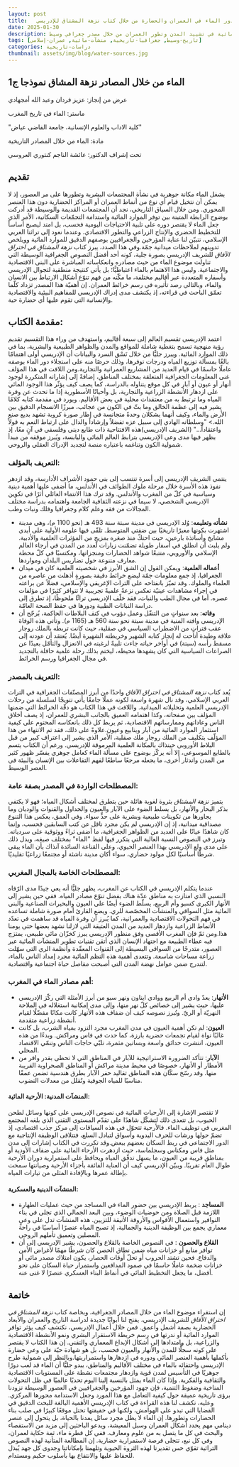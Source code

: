 ```yaml
---
layout: post
title:   دور الماء في العمران والحضارة من خلال كتاب نزهة المشتاق للإدريسي
date: 2025-01-30
description: دراسة لأهمية الموارد المائية في تشييد المدن وتطور العمران من خلال مصدر جغرافي وسيط
tags: [تاريخ-وسيط, جغرافيا-تاريخية, منشآت-مائية, عمران-إسلامي]
categories: دراسات-تاريخية
thumbnail: assets/img/blog/water-sources.jpg
---
```

##  الماء من خلال المصادر نزهة المشاق نموذجا ج1

عرض من إنجاز: عزيز فردان وعبد الله أمجهادي

ماستر: الماء في تاريخ المغرب

"كلية الاداب والعلوم الإنسانية، جامعة القاضي عياض"

مادة: الماء من خلال المصادر التاريخية

تحت إشراف الدكتور: عائشة الناجم كنتوري العروسي




## تقديم

يشغل الماء مكانة جوهرية في نشأة المجتمعات البشرية وتطورها على مر العصور، إذ لا يمكن أن نتخيل قيام أي نوع من أنماط العمران أو المراكز الحضارية دون هذا العنصر المحوري. ومن خلال السياق التاريخي، نجد أن المجتمعات القديمة والوسيطة قد أدركت بوضوح الرابطة المتينة بين توفر الموارد المائية واستدامة التجمّعات السكانية، الأمر الذي جعل الماء لا يقتصر دوره على تلبية الاحتياجات اليومية فحسب، بل امتد ليصبح أساساً للتخطيط الحضري والإنتاج الزراعي والتطور الاقتصادي. وعندما نعود إلى تراثنا العربي الإسلامي، تتبيّن لنا عناية المؤرخين والجغرافيين بوصفهم الدقيق للموارد المائية وويلخص تدوينهم لملاحظات ميدانية جمّة.وفي هذا الصدد، يبرز كتاب _نزهة المشتاق في اختراق الآفاق_ للشريف الإدريسي بصورة جلية، كونه أحد أفضل النصوص الجغرافية الوسيطة التي تناولت موضوع الماء من حيث مصادره وانعكاساته المباشرة على البنى الاقتصادية والاجتماعية. وليس هذا الاهتمام بالماء اعتباطيًّا؛ بل يأتي كنتيجة منطقية لتجوال الإدريسي وأسفاره المتعددة عبر أقاليم مختلفة، ما مكّنه من فهم تنوّع أشكال الارتباط بين الانسان والماء، وبالتالي رصد تأثيره في رسم خرائط العمران. إن أهميّة هذا المصدر تزداد كلّما تعمّق الباحث في قراءته، إذ يكتشف مدى إدراك الإدريسي للمفاهيم البيئية والاقتصادية والإنسانية التي تقوم عليها أي حضارة حية.

## مقدمة الكتاب:

اعتمد الإدريسي تقسيم العالم إلى سبعة أقاليم، واستهدف من وراء هذا التقسيم تقديم رؤية منهجية تسمح بتغطية شاملة للمواقع والمدن والظواهر الطبيعية والبشرية، بما في ذلك الموارد المائية. ويبرز جليًّا من خلال نَسْق السرد والبيانات أن الإدريسي أولى اهتمامًا بالغًا بمسألة توزيع المياه ودرجات توفرها، وذلك حرصًا منه على استجلاء دور الماء بوصفه عاملًا حاسمًا في قيام العديد من المشاريع العمرانية والتجارية.ومن اللافت في هذا المؤلف غنى المعلومات الجغرافية المتعلقة بمختلف المناطق، إضافةً إلى إشاراته المتكررة لوجود أنهار أو عيون أو آبار في كل موقع يتناوله بالدراسة، كما يصف كيف يؤثّر هذا الوجود المائي على ازدهار الأنشطة الزراعية والتجارية، بل وأحيانًا الأسطورية إذا ما تحدث عن وفرة المياه وما ترتبط به من معتقدات محلية في بعض الأقاليم. ويورد في مقدمة كتابه كلامًا يشير فيه إلى عظمة الخالق وما بثّ في الكون من عجائب، مبرزًا الانسجام الدقيق بين الأرض والماء، وكيف أنهما يشكلان وحدةً متجانسة في إطار صورة كروية تشهد بديع صنع الله.> "وسلطانه الهادي إلى سبيل عزه تفضلاً وإرشاداً والدال على ارتباط النعم به قولاً واعتقاداً..." (الشريف الإدريسي)هذه الافتتاحية ذات طابع ديني وفلسفي في آنٍ معًا، إذ يظهر فيها مدى وعي الإدريسي بترابط العالم المائي واليابسة، ويُبرز موقفه من مبدأ شمولية الكون وتناغمه باعتباره منصة لتجديد الإدراك العقلي والروحي.

### التعريف بالمؤلف:

ينتمي الشريف الإدريسي إلى أسرة تنتسب إلى بني حمود الأشراف الأدارسة، وقد ازدهر نفوذ هذه الأسرة خلال مرحلة ملوك الطوائف في الأندلس، ما أضفى عليها أهمية دينية وسياسية في كلّ من المغرب والأندلس. وقد ترك هذا الانتماء العائلي أثرًا في تكوين الإدريسي الشخصي، لا سيما في نزعته الثقافية الجامعة واهتمامه بدراسة مختلف المجالات من فقه وعلم كلام وجغرافيا وفلك ونبات وطب.

- **نشأته وتعليمه**: وُلد الإدريسي في مدينة سبتة سنة 493 هـ (نحو 1100 م)، وهي مدينة اشتهرت بكونها معبرًا تاريخيًا بين ضفتي المتوسط. تلقّى فيها علومه الأولية على أيدي مشايخ وأساتذة بارعين، حيث احتكّ منذ صغره بمزيجٍ من المؤثرات العلمية والأدبية. ولم يلبث أن انطلق في أسفار طويلة تضمّنت زيارات لعدد من المدن في أرجاء العالم الإسلامي والأوروبي، متتبعًا شواهد الحضارات ومنجزاتها، ومكتسبًا في كلّ محطة معارف متنوعة حول تضاريس البلدان ومواردها.
- **أعماله العلمية**: ويمكن القول إن الشق الأبرز في شخصيته العلمية كان في ميدان الجغرافيا، إذ جمع معلومات جمّة ليضع خرائط دقيقة بصورةٍ أذهلت من عاصره من العلماء والملوك. وقد تميّز بانفتاحه على التراث الإغريقي والإسلامي، فضلاً عن براعته في إجراء مشاهدات عينيّة تعكس نزعةً علميةً تجريبية لا تتوافر كثيرًا في مؤلفات عصره. أما في مجال الطب والنبات، فقد خلّف الإدريسي تراثًا ملحوظًا، إذ تطرق إلى دراسة النباتات الطبية ودورها في حفظ الصحة العامّة.
- **وفاته**: بعد سنواتٍ من التنقّل وعمل دؤوب في كنف البلاطات الحاكمة، يُرجّح أن الإدريسي وافته المنية في مدينة سبتة نحو سنة 560 هـ (1165 م). وتأتي هذه الوفاة عقب فتراتٍ من الاضطراب السياسي في صقلية، حيث كانت تربطه بالملك روجار علاقة وطيدة أتاحت له إنجاز كتابه الشهير وخريطته الشهيرة أيضًا. يُعتقد أن عودته إلى مسقط رأسه (سبتة) في أواخر حياته جاءت تلبيةً لرغبته في الانعزال والتأمّل بعيدًا عن الصراعات السياسية التي كان يشهدها محيطه، ليختم بذلك رحلة علمية حافلة بالتجديد في مجال الجغرافيا ورسم الخرائط.

### التعريف بالمصدر:

يُعد كتاب _نزهة المشتاق في اختراق الآفاق_ واحدًا من أبرز المصنّفات الجغرافية في التراث العربي الإسلامي، وقد نال شهرة واسعة لكونه عملًا جامعًا يأتي تتويجًا لسلسلة من رحلات الإدريسي العلمية وتحليلاته الميدانية. واللافت في هذا الكتاب هو دقّة الخرائط التي ضمنها المؤلف بين صفحاته، وكذا اهتمامه العميق بالجانب البشري للعمران، إذ يصف أخلاق الناس وعاداتهم وممارساتهم الاقتصادية، ثم يربط كل ذلك بانعكاسه المحتوم على كيفية استثمار الموارد المائية من آبار وينابيع وعيون.علاوةً على ذلك، فقد تم الانتهاء من هذا المؤلّف بتكليف من الملك روجار ملك صقلية، الأمر الذي يشير إلى اعتراف كبير من قبل البلاط الأوروبي حينذاك بالمكانة العلمية المرموقة للإدريسي. ورغم أن الكتاب يتسم بالطابع الموسوعي، إلا أنه يركّز بوضوح على مسألة الماء كعامل جوهري يفسّر ظهور كثير من المدن واندثار أخرى، ما يجعله مرجعًا ساطعًا لفهم التفاعلات بين الإنسان والبيئة في العصر الوسيط.

### المصطلحات الواردة في المصدر بصفة عامة:

يتميز _نزهة المشتاق_ بثروة لغوية هائلة حين يتطرق لمختلف أشكال المياه؛ فهو لا يكتفي بذكر البحار والأنهار، بل يسلط الضوء على الآبار والعيون والجداول والقنوات والوديان وما يجاورها من تكوينات طبيعية وبشرية على حدٍّ سواء. وفي العمق، يعكس هذا التنوع مصداقية ميدانية، إذ إن الإدريسي لم يكن مجرد ناقل عن كتب السابقين فحسب، وإنما كان شاهدًا عيانًا على العديد من الظواهر الجغرافية، ما أضفى ثراءً ووثوقية على سردياته. وتبرز في النصوص النسبة العالية التي يتكرر فيها لفظ "الماء" بمختلف صيغه، ويدل ذلك على مدى ولع الإدريسي بهذا العنصر الحيوي، وعلى القناعة السائدة آنذاك بأن الماء يبقى شرطًا أساسيًا لكل مولود حضاري، سواء أكان مدينة ناشئة أو مجتمعًا زراعيًا تقليديًا.

### المصطلحات الخاصة بالمجال المغربي:

عندما يتكلم الإدريسي في الكتاب عن المغرب، يظهر جليًّا أنه يعي جيدًا مدى الرّفاه النسبي الذي امتازت به مناطق عدّة هناك بفضل تنوّع مصادر المياه. ففي حين يشير إلى الأنهار الكبرى كسبو وأم الربيع، يسلّط الضوء أيضًا على العيون والبحيرات الصناعية والبنى المائية مثل السواقي والمنشآت المخصّصة للري. ويضع القارئ أمام صورة شاملة تساعده في فهم التحولات الاقتصادية والعمرانية، كما يُبرز أن وفرة المياه قد ساهمت في تعدّد الأنماط الزراعية وازدهار العديد من المدن العتيقة التي لازلنا نشهد بعضها حتى يومنا هذا.ومن ثمّ فإن المغرب الأقصى وفق منظور الإدريسي يبرز كخزّان مائي طبيعي، يمتزج فيه عطاء الطبيعة مع اجتهاد الإنسان الذي أتقن تقنيات تطوير المنشآت المائية عبر العصور، متدرجًا من السواقي البسيطة إلى القنوات المعقّدة وأنظمة الري التي سهّلت زراعة مساحات شاسعة. وتتعدى أهمية هذه النظم المائية مجرد إمداد الناس بالماء، لتندرج ضمن عوامل نهضة المدن التي أصبحت مفاصل حياة اجتماعية واقتصادية.

### أهم مصادر الماء في المغرب:

- **الأنهار**: يعدّ وادي أم الربيع ووادي ايناون ونهر سبو من أبرز الأمثلة التي ركّز الإدريسي عليها، حيث يشير إلى خصائص كلّ نهر منها، وإلى مدى إمكانية استغلاله في الملاحة النهريّة أو الريّ. وتُبرز نصوصه كيف أن ضفاف هذه الأنهار كانت مكانًا مفضّلًا لقيام أنشطة زراعية متقدمة.
- **العيون**: لم تكن أهمية العيون في مدن المغرب مجرد التزود بمياه الشرب، بل كانت غالبًا نواة لقيام تجمعات حضرية بارزة، كما حدث في فاس ومراكش. وبدءًا من هذه العيون، انتشرت حدائق واسعة وبساتين مثمرة، تلبّي حاجات الناس وتنمّي الاقتصاد المحلي.
- **الآبار**: تتأكد الضرورة الاستراتيجية للآبار في المناطق التي لا تحظى بقدر وافر من الأمطار أو الأنهار، خصوصًا في محيط مدينة مراكش أو المناطق الصحراوية القريبة منها. وقد رسّخ سكّان هذه المناطق تقاليد حفر الآبار بطرق هندسية تضمن عمقًا مناسبًا للمياه الجوفية وتُقلل من معدلات النضوب.

#### المنشآت المدنية: الأرحية المائية:

لا تقتصر الإشارة إلى الأرحيات المائية في نصوص الإدريسي على كونها وسائل لطحن الحبوب، بل تتعدى ذلك لتشكّل شاهدًا على تقدّم المستوى التقني الذي بلغه المجتمع المغربي في توظيف الماء. فالأرحية تتحوّل في هذه السياقات إلى مركز جذب اقتصادي، إذ تضمّ حولها ورشات للحرف اليدوية وأسواق لتبادل السلع، فتتلاقى الوظيفة الإنتاجية مع الدور الاجتماعي في ربط السكان بعضهم ببعض.وقد تكررت في الكتاب إشارات إلى مدن مثل فاس ومكناس وسجلماسة، حيث ازدهرت الأرحاء المائية على ضفاف الأودية أو بمناطق قريبة من العيون، ما يسهل تدفّق المياه ويحافظ على استمرارية دوران الأرحية طوال العام تقريبًا. ويبيّن الإدريسي كيف أن العناية الفائقة بأجزاء الأرحية وصيانتها سمحت بإطالة عمرها وبالإفادة المثلى من تيارات المياه.

#### المنشآت الدينية والعسكرية:

- **المساجد** : يربط الإدريسي بين حضور الماء في المساجد من حيث عمليات الطهارة اللازمة قبل الصلاة ومن حوضيات الوضوء، وبين البعد الجمالي الذي تجلى في بناء النوافير واستعمال الأقواس والأروقة الأنيقة للتزيين. هذه المنشآت تدل على وعيٍ معماري يجمع بين الوظيفة الدينية والجمالية، إذ تصبح المياه عنصرًا أساسيًا في راحة المصلين وتعميق تأملهم الروحي.
- **القلاع والحصون** : في النصوص الخاصة بالقلاع والحصون، يشير الإدريسي إلى أن توافر منابع أو خزانات مياه ضمن نطاق الحصن كان شرطًا مهمًا لأغراض الأمن والدفاع. فحين تشتد الحروب أو تحلّ أوقات الحصار، يكون امتلاك مصدر مائي أو خزانات ضخمة عاملًا حاسمًا في صمود المدافعين واستمرار حياة السكان على نحو أفضل، ما يجعل التخطيط المائي في أنماط البناء العسكري عنصرًا لا غنى عنه.

## خاتمة

إن استقراء موضوع الماء من خلال المصادر الجغرافية، وبخاصة كتاب _نزهة المشتاق في اختراق الآفاق_ للشريف الإدريسي، يفتح لنا أبوابًا جديدة لدراسة التاريخ والعمران والأبعاد الحضارية بصفة أشمل وأعمق. فمن خلال أعمال الإدريسي، نكتشف كيف يؤثر توافر الموارد المائية أو ندرتها في رسم خريطة الاستقرار البشري ونمو الأنشطة الاقتصادية والزراعية، بل وامتدادها إلى أشكال الإبداع المعماري والتقني. إن هذا الكتاب لا يقتصر على كونه سجلًّا للمدن والأنهار والعيون فحسب، بل هو شهادة حيّة على وعي حضارة بأكملها بأهمية العنصر المائي ودوره في ازدهارها واستمراريتها.وبالنظر إلى شمولية طرح الإدريسي واحتفائه بالماء في مختلف الأقاليم والمناطق، يبدو جليًّا أن الماء قد لعب دورًا جوهريًا في التأسيس لمدن قوية وازدهار مجتمعات نشطة على المستويات الاقتصادية والثقافية والفكرية. وإذا كان الماء يمثل بالنسبة إلينا اليوم تحديًا عالميًا في ظل التحولات المناخية وضغوط التنمية، فإن جهود المؤرخين والجغرافيين في العصور الوسيطة تزودنا برؤى تاريخية عميقة حول كيفية التعامل مع هذا المورد وجعل الاستدامة محورها المركزي.
وعليه، تكشف لنا هذه القراءة في كتاب الإدريسي الأهمية البالغة للبحث الدقيق في القضايا التي تبدو على الهوامش، ولكنها في حقيقتها تحتل موقعًا كبيرًا في صلب بناء الحضارات وتطورها. إن الماء لا يظل مجرد سائل يمدنا بالحياة، بل يتحول إلى عنصر دينامي مهم يحدد أشكال العمران وسبل المعيشة، ويدعو الباحثين إلى مزيد من الاستقصاء والبحث في كل ما يتصل به من علوم ومعارف. ففي كل قطرة ماء، ثمة حكاية لعمران، وفي كل نبع، تتجلى فرصة لاستمرارية حضارية. إن المطالعة المتأنية لهذه النصوص التراثية تقوّي حس تقديرنا لهذه الثروة الحيوية وتلهمنا بإمكاناتنا وجدوى كل جهد يُبذل للحفاظ عليها والانتفاع بها بأسلوب حكيم ومستدام.
